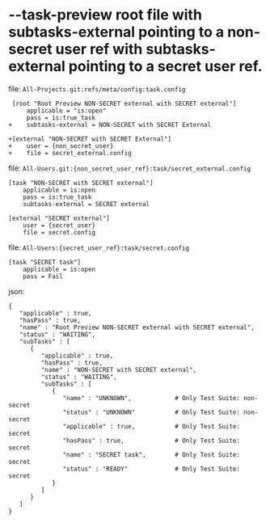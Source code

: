 # --task-preview root file with subtasks-external pointing to a non-secret user ref with subtasks-external pointing to a secret user ref.

file: `All-Projects.git:refs/meta/config:task.config`
```
 [root "Root Preview NON-SECRET external with SECRET external"]
     applicable = "is:open"
     pass = is:true_task
+    subtasks-external = NON-SECRET with SECRET External

+[external "NON-SECRET with SECRET External"]
+    user = {non_secret_user}
+    file = secret_external.config
```

file: `All-Users.git:{non_secret_user_ref}:task/secret_external.config`
```
[task "NON-SECRET with SECRET external"]
    applicable = is:open
    pass = is:true_task
    subtasks-external = SECRET external

[external "SECRET external"]
    user = {secret_user}
    file = secret.config
```

file: `All-Users:{secret_user_ref}:task/secret.config`
```
[task "SECRET task"]
    applicable = is:open
    pass = Fail
```

json:
```
{
   "applicable" : true,
   "hasPass" : true,
   "name" : "Root Preview NON-SECRET external with SECRET external",
   "status" : "WAITING",
   "subTasks" : [
      {
         "applicable" : true,
         "hasPass" : true,
         "name" : "NON-SECRET with SECRET external",
         "status" : "WAITING",
         "subTasks" : [
            {
               "name" : "UNKNOWN",            # Only Test Suite: non-secret
               "status" : "UNKNOWN"           # Only Test Suite: non-secret
               "applicable" : true,           # Only Test Suite: secret
               "hasPass" : true,              # Only Test Suite: secret
               "name" : "SECRET task",        # Only Test Suite: secret
               "status" : "READY"             # Only Test Suite: secret
            }
         ]
      }
   ]
}
```